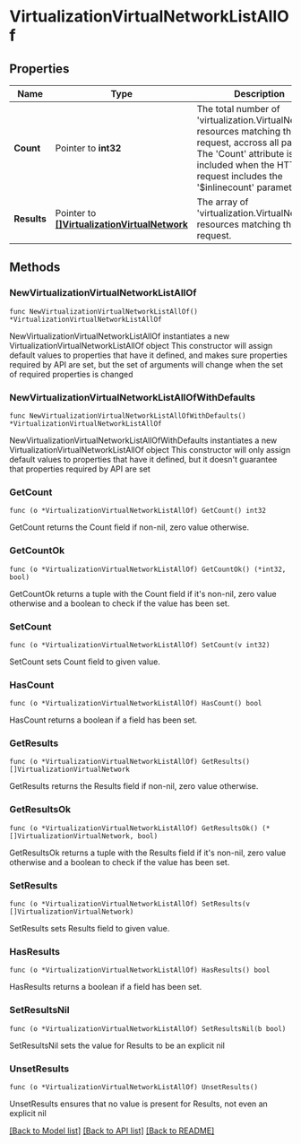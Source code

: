 # VirtualizationVirtualNetworkListAllOf

## Properties

Name | Type | Description | Notes
------------ | ------------- | ------------- | -------------
**Count** | Pointer to **int32** | The total number of &#39;virtualization.VirtualNetwork&#39; resources matching the request, accross all pages. The &#39;Count&#39; attribute is included when the HTTP GET request includes the &#39;$inlinecount&#39; parameter. | [optional] 
**Results** | Pointer to [**[]VirtualizationVirtualNetwork**](VirtualizationVirtualNetwork.md) | The array of &#39;virtualization.VirtualNetwork&#39; resources matching the request. | [optional] 

## Methods

### NewVirtualizationVirtualNetworkListAllOf

`func NewVirtualizationVirtualNetworkListAllOf() *VirtualizationVirtualNetworkListAllOf`

NewVirtualizationVirtualNetworkListAllOf instantiates a new VirtualizationVirtualNetworkListAllOf object
This constructor will assign default values to properties that have it defined,
and makes sure properties required by API are set, but the set of arguments
will change when the set of required properties is changed

### NewVirtualizationVirtualNetworkListAllOfWithDefaults

`func NewVirtualizationVirtualNetworkListAllOfWithDefaults() *VirtualizationVirtualNetworkListAllOf`

NewVirtualizationVirtualNetworkListAllOfWithDefaults instantiates a new VirtualizationVirtualNetworkListAllOf object
This constructor will only assign default values to properties that have it defined,
but it doesn't guarantee that properties required by API are set

### GetCount

`func (o *VirtualizationVirtualNetworkListAllOf) GetCount() int32`

GetCount returns the Count field if non-nil, zero value otherwise.

### GetCountOk

`func (o *VirtualizationVirtualNetworkListAllOf) GetCountOk() (*int32, bool)`

GetCountOk returns a tuple with the Count field if it's non-nil, zero value otherwise
and a boolean to check if the value has been set.

### SetCount

`func (o *VirtualizationVirtualNetworkListAllOf) SetCount(v int32)`

SetCount sets Count field to given value.

### HasCount

`func (o *VirtualizationVirtualNetworkListAllOf) HasCount() bool`

HasCount returns a boolean if a field has been set.

### GetResults

`func (o *VirtualizationVirtualNetworkListAllOf) GetResults() []VirtualizationVirtualNetwork`

GetResults returns the Results field if non-nil, zero value otherwise.

### GetResultsOk

`func (o *VirtualizationVirtualNetworkListAllOf) GetResultsOk() (*[]VirtualizationVirtualNetwork, bool)`

GetResultsOk returns a tuple with the Results field if it's non-nil, zero value otherwise
and a boolean to check if the value has been set.

### SetResults

`func (o *VirtualizationVirtualNetworkListAllOf) SetResults(v []VirtualizationVirtualNetwork)`

SetResults sets Results field to given value.

### HasResults

`func (o *VirtualizationVirtualNetworkListAllOf) HasResults() bool`

HasResults returns a boolean if a field has been set.

### SetResultsNil

`func (o *VirtualizationVirtualNetworkListAllOf) SetResultsNil(b bool)`

 SetResultsNil sets the value for Results to be an explicit nil

### UnsetResults
`func (o *VirtualizationVirtualNetworkListAllOf) UnsetResults()`

UnsetResults ensures that no value is present for Results, not even an explicit nil

[[Back to Model list]](../README.md#documentation-for-models) [[Back to API list]](../README.md#documentation-for-api-endpoints) [[Back to README]](../README.md)


